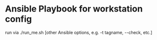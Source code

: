 # Ansible Playbook for workstation config

run via ./run_me.sh [other Ansible options, e.g. -t tagname, --check, etc.]
